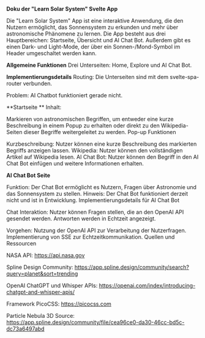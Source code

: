 **Doku der "Learn Solar System" Svelte App**

Die "Learn Solar System" App ist eine interaktive Anwendung, die den Nutzern ermöglicht, das Sonnensystem zu erkunden und mehr über astronomische Phänomene zu lernen. Die App besteht aus drei Hauptbereichen: Startseite, Übersicht und AI Chat Bot. Außerdem gibt es einen Dark- und Light-Mode, der über ein Sonnen-/Mond-Symbol im Header umgeschaltet werden kann.

**Allgemeine Funktionen**
Drei Unterseiten: Home, Explore und AI Chat Bot.


**Implementierungsdetails**
Routing: Die Unterseiten sind mit dem svelte-spa-router verbunden.

Problem: AI Chatbot funktioniert gerade nicht.


**Startseite
**
Inhalt:

Markieren von astronomischen Begriffen, um entweder eine kurze Beschreibung in einem Popup zu erhalten oder direkt zu den Wikipedia-Seiten dieser Begriffe weitergeleitet zu werden.
Pop-up Funktionen

Kurzbeschreibung: Nutzer können eine kurze Beschreibung des markierten Begriffs anzeigen lassen.
Wikipedia: Nutzer können den vollständigen Artikel auf Wikipedia lesen.
AI Chat Bot: Nutzer können den Begriff in den AI Chat Bot einfügen und weitere Informationen erhalten.

**AI Chat Bot Seite**

Funktion: Der Chat Bot ermöglicht es Nutzern, Fragen über Astronomie und das Sonnensystem zu stellen.
Hinweis: Der Chat Bot funktioniert derzeit nicht und ist in Entwicklung.
Implementierungsdetails für AI Chat Bot

Chat Interaktion:
Nutzer können Fragen stellen, die an den OpenAI API gesendet werden.
Antworten werden in Echtzeit angezeigt.

Vorgehen:
Nutzung der OpenAI API zur Verarbeitung der Nutzerfragen.
Implementierung von SSE zur Echtzeitkommunikation.
Quellen und Ressourcen

NASA API: https://api.nasa.gov

Spline Design Community: https://app.spline.design/community/search?query=planet&sort=trending

OpenAI ChatGPT und Whisper APIs: https://openai.com/index/introducing-chatgpt-and-whisper-apis/

Framework PicoCSS: https://picocss.com

Particle Nebula 3D Source: https://app.spline.design/community/file/cea96ce0-da30-46cc-bd5c-dc73a6497abd
